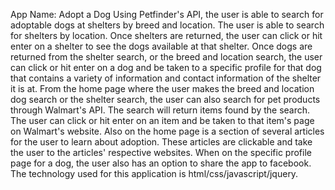 App Name:  Adopt a Dog
Using Petfinder's API, the user is able to search for adoptable dogs at shelters by breed and location.  The user is able to search for shelters by location.  Once shelters are returned, the user can click or hit enter on a shelter to see the dogs available at that shelter.  Once dogs are returned from the shelter search, or the breed and location search, the user can click or hit enter on a dog and be taken to a specific profile for that dog that contains a variety of information and contact information of the shelter it is at.  From the home page where the user makes the breed and location dog search or the shelter search, the user can also search for pet products through Walmart's API. The search will return items found by the search.  The user can click or hit enter on an item and be taken to that item's page on Walmart's website.  Also on the home page is a section of several articles for the user to learn about adoption.  These articles are clickable and take the user to the articles' respective websites.  When on the specific profile page for a dog, the user also has an option to share the app to facebook.  
The technology used for this application is html/css/javascript/jquery.  
